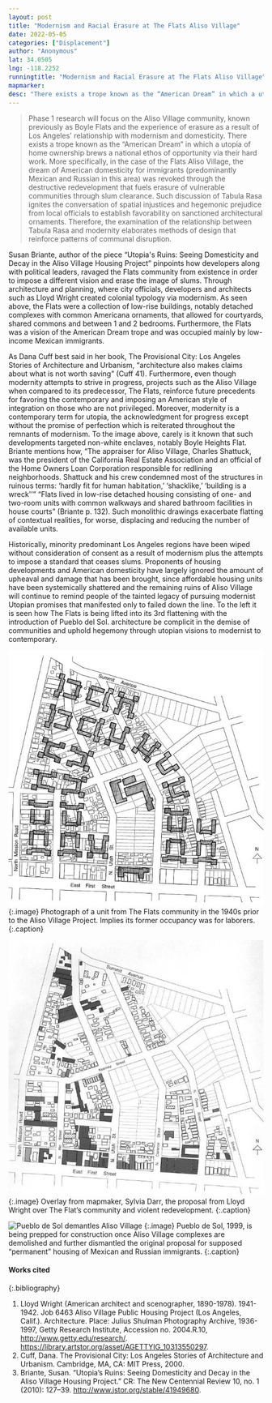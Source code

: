 ```yaml
---
layout: post
title: "Modernism and Racial Erasure at The Flats Aliso Village"
date: 2022-05-05
categories: ["Displacement"]
author: "Anonymous"
lat: 34.0505
lng: -118.2252
runningtitle: "Modernism and Racial Erasure at The Flats Aliso Village"
mapmarker: 
desc: "There exists a trope known as the “American Dream” in which a utopia of home ownership brews a national ethos of opportunity via their hard work. More specifically, in the case of the Flats Aliso Village, the dream of American domesticity for immigrants (predominantly Mexican and Russian in this area) was revoked through the destructive redevelopment that fuels erasure of vulnerable communities through slum clearance."
---
```

 >Phase 1 research will focus on the Aliso Village community, known previously as Boyle Flats and the experience of erasure as a result of Los Angeles' relationship with modernism and domesticity. There exists a trope known as the “American Dream” in which a utopia of home ownership brews a national ethos of opportunity via their hard work. More specifically, in the case of the Flats Aliso Village, the dream of American domesticity for immigrants (predominantly Mexican and Russian in this area) was revoked through the destructive redevelopment that fuels erasure of vulnerable communities through slum clearance. Such discussion of Tabula Rasa ignites the conversation of spatial injustices and hegemonic prejudice from local officials to establish favorability on sanctioned architectural ornaments. Therefore, the examination of the relationship between Tabula Rasa and modernity elaborates methods of design that reinforce patterns of communal disruption.
>
Susan Briante, author of the piece “Utopia's Ruins: Seeing Domesticity and Decay in the Aliso Village Housing Project” pinpoints how developers along with political leaders, ravaged the Flats community from existence in order to impose a different vision and erase the image of slums. Through architecture and planning,  where city officials, developers and architects such as Lloyd Wright created colonial typology via modernism. As seen above, the Flats were a collection of low-rise buildings, notably detached complexes with common Americana ornaments, that allowed for courtyards, shared commons and between 1 and 2 bedrooms. Furthermore, the Flats was a vision of the American Dream trope and was occupied mainly by low-income Mexican immigrants. 
>
As Dana Cuff best said in her book, The Provisional City: Los Angeles Stories of Architecture and Urbanism,  “architecture also makes claims about what is not worth saving” (Cuff 41). Furthermore, even though modernity attempts to strive in progress, projects such as the Aliso Village when compared to its predecessor, The Flats, reinforce future precedents for favoring the contemporary and imposing an American style of integration on those who are not privileged. Moreover, modernity is a contemporary term for utopia, the acknowledgment for progress except without the promise of perfection which is reiterated throughout the remnants of modernism. To the image above, carely is it known that such developments targeted non-white enclaves, notably Boyle Heights Flat. Briante mentions how, “The appraiser for Aliso Village, Charles Shattuck, was the president of the California Real Estate Association and an official of the Home Owners Loan Corporation responsible for redlining neighborhoods. Shattuck and his crew condemned most of the structures in ruinous terms: ‘hardly fit for human habitation,’ ‘shacklike,’ ‘building is a wreck'’” “Flats lived in low-rise detached housing consisting of one- and two-room units with common walkways and shared bathroom facilities in house courts” (Briante p. 132). Such monolithic drawings exacerbate flatting of contextual realities, for worse, displacing and reducing the number of available units.
>
Historically, minority predominant Los Angeles regions have been wiped without consideration of consent as a result of modernism plus the attempts to impose a standard that ceases slums. Proponents of housing developments and American domesticity have largely ignored the amount of upheaval and damage that has been brought, since affordable housing units have been systemically shattered and the remaining ruins of Aliso Village will continue to remind people of the tainted legacy of pursuing modernist Utopian promises that manifested only to failed down the line. To the left it is seen how The Flats is being lifted into its 3rd flattening with the introduction of Pueblo del Sol. architecture be complicit in the demise of communities and uphold hegemony through utopian visions to modernist to contemporary. 

![Flats Housing Unit](images/flataliso_phase1_image1.jpg)
   {:.image} 
Photograph of a unit from The Flats community in the 1940s prior to the Aliso Village Project. Implies its former occupancy was for laborers.
   {:.caption} 

![Aliso Village over The Flats](images/flataliso_phase1_image2.jpg)
   {:.image} 
Overlay from mapmaker, Sylvia Darr, the proposal from Lloyd Wright over The Flat’s community and violent redevelopment.
   {:.caption} 

![Pueblo de Sol demantles Aliso Village](images/flataliso_phase1_image3.jpg)
   {:.image} 
Pueblo de Sol, 1999, is being prepped for construction once Aliso Village complexes are demolished and further dismantled the original proposal for supposed “permanent” housing of Mexican and Russian immigrants.
   {:.caption} 


#### Works cited

{:.bibliography}
1. Lloyd Wright (American architect and scenographer, 1890-1978). 1941-1942. Job 6463 Aliso Village Public Housing Project (Los Angeles, Calif.). Architecture. Place: Julius Shulman Photography Archive, 1936-1997, Getty Research Institute, Accession no. 2004.R.10, http://www.getty.edu/research/. https://library.artstor.org/asset/AGETTYIG_10313550297. 
2. Cuff, Dana. The Provisional City: Los Angeles Stories of Architecture and Urbanism. Cambridge, MA, CA: MIT Press, 2000. 
3. Briante, Susan. “Utopia’s Ruins: Seeing Domesticity and Decay in the Aliso Village Housing Project.” CR: The New Centennial Review 10, no. 1 (2010): 127–39. http://www.jstor.org/stable/41949680.
